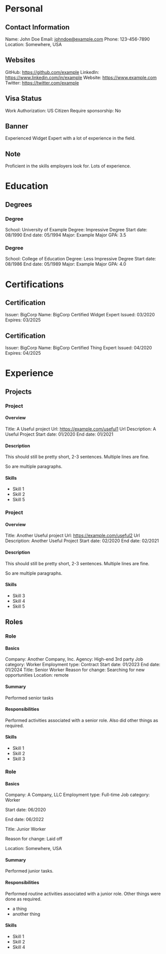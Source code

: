 # Personal

## Contact Information
Name: John Doe
Email: johndoe@example.com
Phone: 123-456-7890
Location: Somewhere, USA

## Websites
GitHub: https://github.com/example
LinkedIn: https://www.linkedin.com/in/example
Website: https://www.example.com
Twitter: https://twitter.com/example

## Visa Status
Work Authorization: US Citizen
Require sponsorship: No


## Banner

Experienced Widget Expert with a lot of experience in the field.

## Note

Proficient in the skills employers look for.
Lots of experience.

# Education

## Degrees

### Degree
School: University of Example
Degree: Impressive Degree
Start date: 08/1990
End date: 05/1994
Major: Example Major
GPA: 3.5

### Degree
School: College of Education
Degree: Less Impressive Degree
Start date: 08/1986
End date: 05/1989
Major: Example Major
GPA: 4.0

# Certifications

## Certification

Issuer: BigCorp
Name: BigCorp Certified Widget Expert
Issued: 03/2020
Expires: 03/2025

## Certification
Issuer: BigCorp
Name: BigCorp Certified Thing Expert
Issued: 04/2020
Expires: 04/2025

# Experience

## Projects
### Project

#### Overview
Title: A Useful project
Url: https://example.com/useful1
Url Description: A Useful Project
Start date: 01/2020
End date: 01/2021

#### Description

This should still be pretty short, 2-3 sentences.
Multiple lines are fine.

So are multiple paragraphs.

#### Skills
* Skill 1
* Skill 2
* Skill 5

### Project

#### Overview
Title: Another Useful project
Url: https://example.com/useful2
Url Description: Another Useful Project
Start date: 02/2020
End date: 02/2021

#### Description

This should still be pretty short, 2-3 sentences.
Multiple lines are fine.

So are multiple paragraphs.

#### Skills
* Skill 3
* Skill 4
* Skill 5

## Roles

### Role

#### Basics
Company: Another Company, Inc.
Agency: High-end 3rd party 
Job category: Worker
Employment type: Contract
Start date: 01/2023
End date: 01/2024
Title: Senior Worker
Reason for change: Searching for new opportunities
Location: remote

#### Summary
Performed senior tasks

#### Responsibilities
Performed activities associated with a senior role.
Also did other things as required.

#### Skills
* Skill 1
* Skill 2
* Skill 3

### Role

#### Basics
Company: A Company, LLC
Employment type: Full-time
Job category: Worker

Start date: 06/2020

End date: 06/2022

Title: Junior Worker

Reason for change: Laid off

Location: Somewhere, USA

#### Summary
Performed junior tasks.

#### Responsibilities
Performed routine activities associated with a junior role.
Other things were done as required.
* a thing
* another thing

#### Skills

* Skill 1
* Skill 2
* Skill 4